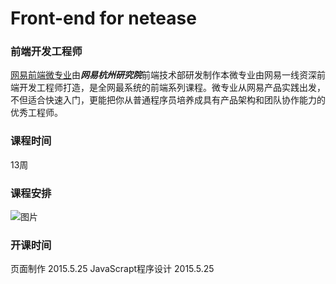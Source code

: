 # Front-end for netease
### 前端开发工程师
[网易前端微专业](http://http://mooc.study.163.com/smartSpec/detail/12001.htm)由***网易杭州研究院***前端技术部研发制作本微专业由网易一线资深前端开发工程师打造，是全网最系统的前端系列课程。微专业从网易产品实践出发，不但适合快速入门，更能把你从普通程序员培养成具有产品架构和团队协作能力的优秀工程师。
### 课程时间
13周
### 课程安排
![图片](http://upload-images.jianshu.io/upload_images/74157-83234a0a764c17b9.png?imageView2/2/w/1240/q/100)
### 开课时间
页面制作 2015.5.25
JavaScrapt程序设计 2015.5.25